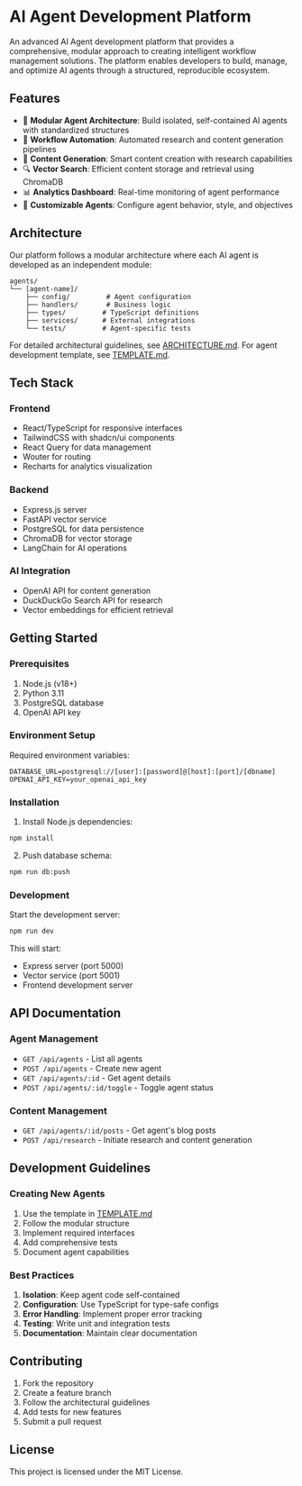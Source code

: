 # AI Agent Development Platform

An advanced AI Agent development platform that provides a comprehensive, modular approach to creating intelligent workflow management solutions. The platform enables developers to build, manage, and optimize AI agents through a structured, reproducible ecosystem.

## Features

- 🤖 **Modular Agent Architecture**: Build isolated, self-contained AI agents with standardized structures
- 🔄 **Workflow Automation**: Automated research and content generation pipelines
- 📝 **Content Generation**: Smart content creation with research capabilities
- 🔍 **Vector Search**: Efficient content storage and retrieval using ChromaDB
- 📊 **Analytics Dashboard**: Real-time monitoring of agent performance
- 🎯 **Customizable Agents**: Configure agent behavior, style, and objectives

## Architecture

Our platform follows a modular architecture where each AI agent is developed as an independent module:

```
agents/
└── [agent-name]/
    ├── config/         # Agent configuration
    ├── handlers/       # Business logic
    ├── types/         # TypeScript definitions
    ├── services/      # External integrations
    └── tests/         # Agent-specific tests
```

For detailed architectural guidelines, see [ARCHITECTURE.md](ARCHITECTURE.md).
For agent development template, see [TEMPLATE.md](TEMPLATE.md).

## Tech Stack

### Frontend
- React/TypeScript for responsive interfaces
- TailwindCSS with shadcn/ui components
- React Query for data management
- Wouter for routing
- Recharts for analytics visualization

### Backend
- Express.js server
- FastAPI vector service
- PostgreSQL for data persistence
- ChromaDB for vector storage
- LangChain for AI operations

### AI Integration
- OpenAI API for content generation
- DuckDuckGo Search API for research
- Vector embeddings for efficient retrieval

## Getting Started

### Prerequisites

1. Node.js (v18+)
2. Python 3.11
3. PostgreSQL database
4. OpenAI API key

### Environment Setup

Required environment variables:
```env
DATABASE_URL=postgresql://[user]:[password]@[host]:[port]/[dbname]
OPENAI_API_KEY=your_openai_api_key
```

### Installation

1. Install Node.js dependencies:
```bash
npm install
```

2. Push database schema:
```bash
npm run db:push
```

### Development

Start the development server:
```bash
npm run dev
```

This will start:
- Express server (port 5000)
- Vector service (port 5001)
- Frontend development server

## API Documentation

### Agent Management

- `GET /api/agents` - List all agents
- `POST /api/agents` - Create new agent
- `GET /api/agents/:id` - Get agent details
- `POST /api/agents/:id/toggle` - Toggle agent status

### Content Management

- `GET /api/agents/:id/posts` - Get agent's blog posts
- `POST /api/research` - Initiate research and content generation

## Development Guidelines

### Creating New Agents

1. Use the template in [TEMPLATE.md](TEMPLATE.md)
2. Follow the modular structure
3. Implement required interfaces
4. Add comprehensive tests
5. Document agent capabilities

### Best Practices

1. **Isolation**: Keep agent code self-contained
2. **Configuration**: Use TypeScript for type-safe configs
3. **Error Handling**: Implement proper error tracking
4. **Testing**: Write unit and integration tests
5. **Documentation**: Maintain clear documentation

## Contributing

1. Fork the repository
2. Create a feature branch
3. Follow the architectural guidelines
4. Add tests for new features
5. Submit a pull request

## License

This project is licensed under the MIT License.
